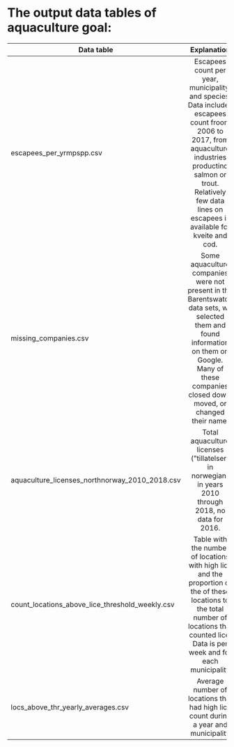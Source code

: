 # The output data tables of aquaculture goal:

| Data table     | Explanation       
| ------------- |:-------------:| 
|  escapees_per_yrmpspp.csv    | Escapees count  per year, municipality, and species. Data includes escapees count froom 2006 to 2017, from aquaculture industries productind salmon or trout. Relatively few data lines on escapees is available for kveite and cod. | 
| missing_companies.csv |  Some aquaculture companies were not present in the Barentswatch data sets, we selected them and found information on them on Google. Many of these companies closed down, moved, or changed their name.    |   
| aquaculture_licenses_northnorway_2010_2018.csv  | Total aquaculture licenses ("tillatelser" in norwegian) in years 2010 through 2018, no data for 2016.  | 
| count_locations_above_lice_threshold_weekly.csv   |  Table with the number of locations with high lice and the proportion of the  of these locations to the total number of locations that counted lice. Data is per week and for each municipality  |
|locs_above_thr_yearly_averages.csv|Average number of locations that had high lice count during a year and municipality |  






